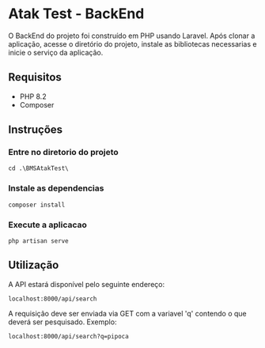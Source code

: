 # Atak Test - BackEnd

O BackEnd do projeto foi construído em PHP usando Laravel. Após clonar a aplicação, acesse o diretório do projeto, instale as bibliotecas necessarias e inicie o serviço da aplicação.

## Requisitos

 - PHP 8.2
 - Composer

## Instruções

### Entre no diretorio do projeto
```
cd .\BMSAtakTest\
```

### Instale as dependencias
```
composer install
```

### Execute a aplicacao
```
php artisan serve
```

## Utilização

A API estará disponível pelo seguinte endereço:
```
localhost:8000/api/search
```

A requisição deve ser enviada via GET com a variavel 'q' contendo o que deverá ser pesquisado. Exemplo:
```
localhost:8000/api/search?q=pipoca
```
